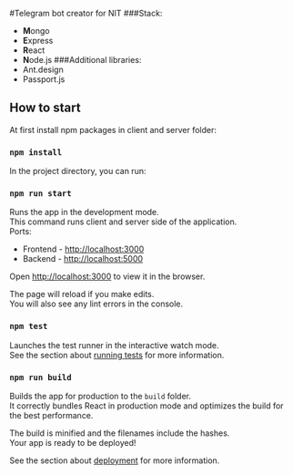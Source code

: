 #Telegram bot creator for NIT 
###Stack:
 - **M**ongo
 - **E**xpress
 - **R**eact
 - **N**ode.js
 ###Additional libraries:
 - Ant.design
 - Passport.js

## How to start
At first install npm packages in client and server folder:
### `npm install`
In the project directory, you can run:

### `npm run start`

Runs the app in the development mode.<br />
This command runs client and server side of the application.<br />
Ports:
   - Frontend - [http://localhost:3000](http://localhost:3000)
   - Backend - [http://localhost:5000](http://localhost:5000)

Open [http://localhost:3000](http://localhost:3000) to view it in the browser.

The page will reload if you make edits.<br />
You will also see any lint errors in the console.

### `npm test`

Launches the test runner in the interactive watch mode.<br />
See the section about [running tests](https://facebook.github.io/create-react-app/docs/running-tests) for more information.

### `npm run build`

Builds the app for production to the `build` folder.<br />
It correctly bundles React in production mode and optimizes the build for the best performance.

The build is minified and the filenames include the hashes.<br />
Your app is ready to be deployed!

See the section about [deployment](https://facebook.github.io/create-react-app/docs/deployment) for more information.

